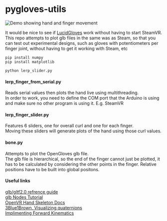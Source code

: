 # pygloves-utils  
![Demo showing hand and finger movement](https://media2.giphy.com/media/4P8L3HQAg5qEDBmffP/giphy.gif?cid=790b7611cd5a3029ab0414bbdc674fb1a19867a290c3426a&rid=giphy.gif&ct=g)

It would be nice to see if [LucidGloves](https://github.com/LucidVR/lucidgloves) work without having to start SteamVR.
This repo attempts to plot glb files in the same was as Steam, so that you can test out experimental designs, such as gloves with potentiometers per finger joint, without having to get it working with Steam, etc    

```
pip install numpy
pip install matplotlib

python lerp_slider.py
```

#### lerp_finger_from_serial.py  
Reads serial values then plots the hand live using multithreading.  
In order to work, you need to define the COM port that the Arduino is using and make sure no other program is using it. E.g. SteamVR    

#### lerp_finger_slider.py  
Features 6 sliders, one for overall curl and one for each finger.   
Moving these sliders will generate plots of the hand using those curl values.  

#### bone.py  
Attempts to plot the OpenGloves glb file.   
The glb file is hierarchical, so the end of the finger cannot just be plotted, it has to be calculated by considering the other points in the finger. Relative positions have to be built into global positons.

#### Useful links  
[glb/gltf2.0 refrence guide](https://www.khronos.org/files/gltf20-reference-guide.pdf)  
[glb Nodes Tutorial](https://github.com/KhronosGroup/glTF-Tutorials/blob/master/gltfTutorial/gltfTutorial_004_ScenesNodes.md)    
[OpenVR Hand Skeleton Docs](https://github.com/ValveSoftware/openvr/wiki/Hand-Skeleton)  
[3Blue1Brown, Visualizing quaternions](https://www.youtube.com/watch?v=d4EgbgTm0Bg)  
[Implimenting Forward Kinematics](https://www.alanzucconi.com/2017/04/06/implementing-forward-kinematics/)  